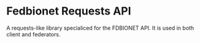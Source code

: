 # Fedbionet Requests API

A requests-like library specialiced for the FDBIONET API. It is used in both client and federators.